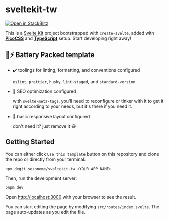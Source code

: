 # sveltekit-tw

<!-- [![Deploy with Vercel](https://vercel.com/button)](https://vercel.com/import/git?s=https://github.com/sozonome/nextarter-chakra) [![Deploy to Netlify](https://www.netlify.com/img/deploy/button.svg)](https://app.netlify.com/start/deploy?repository=https://github.com/sozonome/nextarter-chakra) -->

[![Open in StackBlitz](https://developer.stackblitz.com/img/open_in_stackblitz.svg)](https://stackblitz.com/github/sozonome/sveltekit-tw)

This is a [Svelte Kit](https://kit.svelte.dev/) project bootstrapped with `create-svelte`, added with [**PicoCSS**](https://picocss.com/) and [**TypeScript**](https://www.typescriptlang.org) setup.
Start developing right away!

## 🔋⚡ Battery Packed template

- ✔️ toolings for linting, formatting, and conventions configured

  `eslint`, `prettier`, `husky`, `lint-staged`, and `standard-version`

- 🔎 SEO optimization configured

  with `svelte-meta-tags`. you'll need to reconfigure or tinker with it to get it right according to your needs, but it's there if you need it.

- 🎨 basic responsive layout configured

  don't need it? just remove it 😃

## Getting Started

You can either click `Use this template` button on this repository and clone the repo or directly from your terminal:

```bash
npx degit sozonome/sveltekit-tw <YOUR_APP_NAME>
```

Then, run the development server:

```bash
pnpm dev
```

Open [http://localhost:3000](http://localhost:3000) with your browser to see the result.

You can start editing the page by modifying `src/routes/index.svelte`. The page auto-updates as you edit the file.
